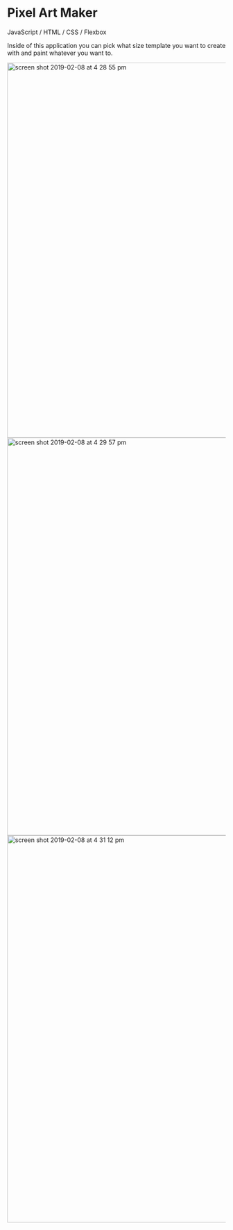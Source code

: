 # Pixel Art Maker

JavaScript / HTML / CSS / Flexbox

Inside of this application you can pick what size template you want to create with and paint whatever you want to.

<img width="863" alt="screen shot 2019-02-08 at 4 28 55 pm" src="https://user-images.githubusercontent.com/40579877/52511824-09857580-2bbf-11e9-84ec-a5852c3dc291.png">
<img width="915" alt="screen shot 2019-02-08 at 4 29 57 pm" src="https://user-images.githubusercontent.com/40579877/52511831-0ee2c000-2bbf-11e9-9347-b0e0b463380a.png">
<img width="891" alt="screen shot 2019-02-08 at 4 31 12 pm" src="https://user-images.githubusercontent.com/40579877/52511834-10ac8380-2bbf-11e9-932f-b879fed24656.png">
